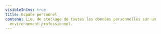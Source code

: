 ```yaml
---
visibleInCms: true
title: Espace personnel
contenu: Lieu de stockage de toutes les données personnelles sur un
  environnement professionnel.
---
```

